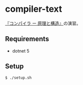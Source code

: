 # compiler-text

[『コンパイラ ー 原理と構造』](https://www.kyoritsu-pub.co.jp/bookdetail/9784320124783)の演習。

## Requirements

- dotnet 5

## Setup

```bash
$ ./setup.sh
```
